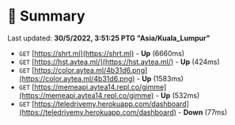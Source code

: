 # 📖 Summary
Last updated: **30/5/2022, 3:51:25 PTG "Asia/Kuala_Lumpur"**

- `GET` [https://shrt.ml](https://shrt.ml) - **Up** (6660ms)
- `GET` [https://hst.aytea.ml/](https://hst.aytea.ml/) - **Up** (424ms)
- `GET` [https://color.aytea.ml/4b31d6.png](https://color.aytea.ml/4b31d6.png) - **Up** (1583ms)
- `GET` [https://memeapi.aytea14.repl.co/gimme](https://memeapi.aytea14.repl.co/gimme) - **Up** (532ms)
- `GET` [https://teledrivemy.herokuapp.com/dashboard](https://teledrivemy.herokuapp.com/dashboard) - **Down** (77ms)
